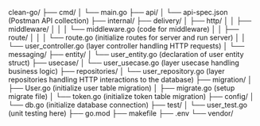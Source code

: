 clean-go/
├── cmd/
│   └── main.go
├── api/
│   └── api-spec.json (Postman API collection)
├── internal/
├── delivery/
│   ├── http/
│   │   ├── middleware/
│   │   │   └── middleware.go (code for middleware)
│   │   ├── route/
│   │   │   └── route.go (initialize routes for server and run server)
│   │   └── user_controller.go (layer controller handling HTTP requests)
│   └── messaging/
├── entity/
│   └── user_entity.go (declaration of user entity struct)
├── usecase/
│   └── user_usecase.go (layer usecase handling business logic)
├── repositories/
│   └── user_repository.go (layer repositories handling HTTP interactions to the database)
├── migration/
│   ├── User.go (initialize user table migration)
│   ├── migrate.go (setup migrate file)
│   └── token.go (initialize token table migration)
├── config/
│   └── db.go (initialize database connection)
├── test/
│   └── user_test.go (unit testing here)
├── go.mod
├── makefile
├── .env
└── vendor/

